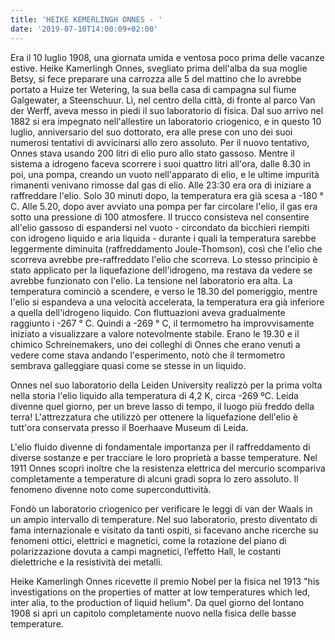 ```yaml
---
title: 'HEIKE KEMERLINGH ONNES - '
date: '2019-07-10T14:00:09+02:00'
---
```

Era il 10 luglio 1908, una giornata umida e ventosa poco prima delle vacanze estive. Heike Kamerlingh Onnes, svegliato prima dell'alba da sua moglie Betsy, si fece preparare una carrozza alle 5 del mattino che lo avrebbe portato a Huize ter Wetering, la sua bella casa di campagna sul fiume Galgewater, a Steenschuur. Lì, nel centro della città, di fronte al parco Van der Werff, aveva messo in piedi il suo laboratorio di fisica. Dal suo arrivo nel 1882 si era impegnato nell'allestire un laboratorio criogenico, e in questo 10 luglio, anniversario del suo dottorato, era alle prese con uno dei suoi numerosi tentativi di avvicinarsi allo zero assoluto. Per il nuovo tentativo, Onnes stava usando 200 litri di elio puro allo stato gassoso. Mentre il sistema a idrogeno faceva scorrere i suoi quattro litri all'ora, dalle 8.30 in poi, una pompa, creando un vuoto nell'apparato di elio, e le ultime impurità rimanenti venivano rimosse dal gas di elio. Alle 23:30 era ora di iniziare a raffreddare l'elio. Solo 30 minuti dopo, la temperatura era già scesa a -180 ° C. Alle 5.20, dopo aver avviato una pompa per far circolare l'elio, il gas era sotto una pressione di 100 atmosfere. Il trucco consisteva nel consentire all'elio gassoso di espandersi nel vuoto - circondato da bicchieri riempiti con idrogeno liquido e aria liquida - durante i quali la temperatura sarebbe leggermente diminuita (raffreddamento Joule-Thomson), così che l'elio che scorreva avrebbe pre-raffreddato l'elio che scorreva. Lo stesso principio è stato applicato per la liquefazione dell'idrogeno, ma restava da vedere se avrebbe funzionato con l'elio. La tensione nel laboratorio era alta. La temperatura cominciò a scendere, e verso le 18.30 del pomeriggio, mentre l'elio si espandeva a una velocità accelerata, la temperatura era già inferiore a quella dell'idrogeno liquido. Con fluttuazioni aveva gradualmente raggiunto i -267 ° C. Quindi a -269 ° C, il termometro ha improvvisamente iniziato a visualizzare a valore notevolmente stabile. Erano le 19.30 e il chimico Schreinemakers, uno dei colleghi di Onnes che erano venuti a vedere come stava andando l'esperimento, notò che il termometro sembrava galleggiare quasi come se stesse in un liquido. 

Onnes nel suo laboratorio della Leiden University realizzò per la prima volta nella storia l'elio liquido alla temperatura di 4,2 K, circa -269 ºC. Leida divenne quel giorno, per un breve lasso di tempo, il luogo più freddo della terra! L'attrezzatura che utilizzò per ottenere la liquefazione dell'elio è tutt'ora conservata presso il Boerhaave Museum di Leida.  

L'elio fluido divenne di fondamentale importanza per il raffreddamento di diverse sostanze e per tracciare le loro proprietà a basse temperature. Nel 1911 Onnes scoprì inoltre che la resistenza elettrica del mercurio scompariva completamente a temperature di alcuni gradi sopra lo zero assoluto. Il fenomeno divenne noto come superconduttività.

Fondò un laboratorio criogenico per verificare le leggi di van der Waals in un ampio intervallo di temperature. Nel suo laboratorio, presto diventato di fama internazionale e visitato da tanti ospiti, si facevano anche ricerche su fenomeni ottici, elettrici e magnetici, come la rotazione del piano di polarizzazione dovuta a campi magnetici, l’effetto Hall, le costanti dielettriche e la resistività dei metalli.

Heike Kamerlingh Onnes ricevette il premio Nobel per la fisica nel 1913 "his investigations on the properties of matter at low temperatures which led, inter alia, to the production of liquid helium". Da quel giorno del lontano 1908 si aprì un capitolo completamente nuovo nella fisica delle basse temperature.
